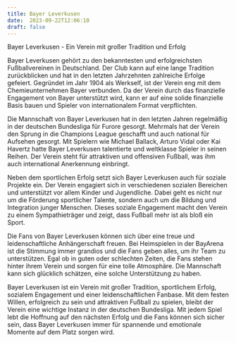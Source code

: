 ```yaml
---
title: Bayer Leverkusen
date:  2023-09-22T12:06:10
draft: false
---
```


Bayer Leverkusen - Ein Verein mit großer Tradition und Erfolg

Bayer Leverkusen gehört zu den bekanntesten und erfolgreichsten Fußballvereinen in Deutschland. Der Club kann auf eine lange Tradition zurückblicken und hat in den letzten Jahrzehnten zahlreiche Erfolge gefeiert. Gegründet im Jahr 1904 als Werkself, ist der Verein eng mit dem Chemieunternehmen Bayer verbunden. Da der Verein durch das finanzielle Engagement von Bayer unterstützt wird, kann er auf eine solide finanzielle Basis bauen und Spieler von internationalem Format verpflichten.

Die Mannschaft von Bayer Leverkusen hat in den letzten Jahren regelmäßig in der deutschen Bundesliga für Furore gesorgt. Mehrmals hat der Verein den Sprung in die Champions League geschafft und auch national für Aufsehen gesorgt. Mit Spielern wie Michael Ballack, Arturo Vidal oder Kai Havertz hatte Bayer Leverkusen talentierte und weltklasse Spieler in seinen Reihen. Der Verein steht für attraktiven und offensiven Fußball, was ihm auch international Anerkennung einbringt.

Neben dem sportlichen Erfolg setzt sich Bayer Leverkusen auch für soziale Projekte ein. Der Verein engagiert sich in verschiedenen sozialen Bereichen und unterstützt vor allem Kinder und Jugendliche. Dabei geht es nicht nur um die Förderung sportlicher Talente, sondern auch um die Bildung und Integration junger Menschen. Dieses soziale Engagement macht den Verein zu einem Sympathieträger und zeigt, dass Fußball mehr ist als bloß ein Sport.

Die Fans von Bayer Leverkusen können sich über eine treue und leidenschaftliche Anhängerschaft freuen. Bei Heimspielen in der BayArena ist die Stimmung immer grandios und die Fans geben alles, um ihr Team zu unterstützen. Egal ob in guten oder schlechten Zeiten, die Fans stehen hinter ihrem Verein und sorgen für eine tolle Atmosphäre. Die Mannschaft kann sich glücklich schätzen, eine solche Unterstützung zu haben.

Bayer Leverkusen ist ein Verein mit großer Tradition, sportlichem Erfolg, sozialem Engagement und einer leidenschaftlichen Fanbase. Mit dem festen Willen, erfolgreich zu sein und attraktiven Fußball zu spielen, bleibt der Verein eine wichtige Instanz in der deutschen Bundesliga. Mit jedem Spiel lebt die Hoffnung auf den nächsten Erfolg und die Fans können sich sicher sein, dass Bayer Leverkusen immer für spannende und emotionale Momente auf dem Platz sorgen wird.